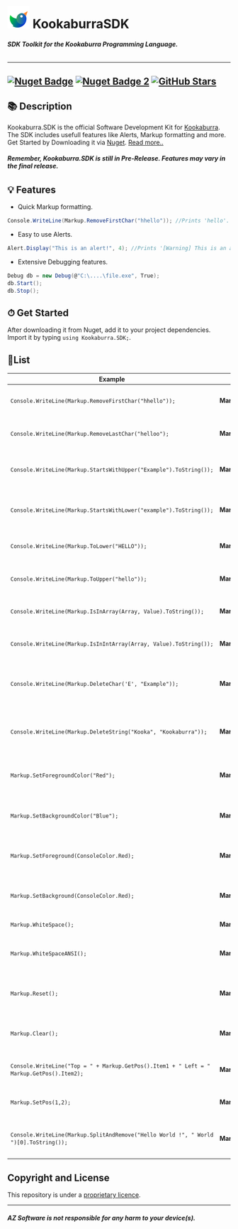 ![Logo](https://raw.githubusercontent.com/AZProductions/Kookaburra/main/.github/icons/cover_art.png) **KookaburraSDK**
=======
###### ***SDK Toolkit for the Kookaburra Programming Language.***

----

[![Nuget Badge](https://img.shields.io/nuget/v/Kookaburra.SDK)](https://www.nuget.org/packages/Kookaburra.SDK)
[![Nuget Badge 2](https://img.shields.io/nuget/dt/Kookaburra.SDK)](https://www.nuget.org/stats/packages/Kookaburra.SDK?groupby=Version)
[![GitHub Stars](https://img.shields.io/github/stars/AZProductions/KookaburraSDK)](https://github.com/AZProductions/KookaburraSDK/stargazers)
----

## 📚 Description
Kookaburra.SDK is the official Software Development Kit for [Kookaburra](https://github.com/AZProductions/Kookaburra). The SDK includes usefull features like Alerts, Markup formatting and more. Get Started by Downloading it via [Nuget](https://www.nuget.org/packages/Kookaburra.SDK). [Read more..](https://github.com/AZProductions/KookaburraSDK/blob/main/README.md#-get-started)

###### **Remember, Kookaburra.SDK is still in Pre-Release. Features may vary in the final release.**

## 💡 Features
- Quick Markup formatting.
```c# 
Console.WriteLine(Markup.RemoveFirstChar("hhello")); //Prints 'hello'.
```
- Easy to use Alerts.
```c#
Alert.Display("This is an alert!", 4); //Prints '[Warning] This is an alert!'.
```
- Extensive Debugging features.
```c#
Debug db = new Debug(@"C:\....\file.exe", True);
db.Start();
db.Stop();
```

## ⏱ Get Started
After downloading it from Nuget, add it to your project dependencies. Import it by typing `using Kookaburra.SDK;`.

## 🧾List
| Example | Name | Description |
| ----- | ----- | ----- |
| `Console.WriteLine(Markup.RemoveFirstChar("hhello"));` | **Markup.RemoveFirstChar** | Removes the first character from string and returns it. |
| `Console.WriteLine(Markup.RemoveLastChar("helloo");`| **Markup.RemoveLastChar** | Removes the last character from string and returns it.
| `Console.WriteLine(Markup.StartsWithUpper("Example").ToString());` | **Markup.StartsWithUpper** | Returns True if the string start with a uppercase letter. |
| `Console.WriteLine(Markup.StartsWithLower("example").ToString());` | **Markup.StartsWithLower** | Returns True if the string start with a lowercase letter. |
| `Console.WriteLine(Markup.ToLower("HELLO"));` | **Markup.ToLower** | Returns a lowercase version of the string. |
| `Console.WriteLine(Markup.ToUpper("hello"));` | **Markup.ToUpper** | Returns an uppercase version of the string. |
| `Console.WriteLine(Markup.IsInArray(Array, Value).ToString());` | **Markup.IsInArray** | Returns True if the selected string is in the array. |
| `Console.WriteLine(Markup.IsInIntArray(Array, Value).ToString());` | **Markup.IsInIntArray** | Returns True if the selected int is in the array. |
| `Console.WriteLine(Markup.DeleteChar('E', "Example"));` | **Markup.DeleteChar** | Deletes specified character from the string and returns it. |
| `Console.WriteLine(Markup.DeleteString("Kooka", "Kookaburra"));` | **Markup.DeleteString** | Deletes specified charaters (string) from the string and returns it. |
| `Markup.SetForegroundColor("Red");` | **Markup.SetForegroundColor** | Sets the foreground color to the specified string. |
| `Markup.SetBackgroundColor("Blue");` | **Markup.SetBackgroundColor** | Sets the background color to the specified string. |
| `Markup.SetForeground(ConsoleColor.Red);` | **Markup.SetForeground** | Sets the foreground color to the specified ConsoleColor. |
| `Markup.SetBackground(ConsoleColor.Red);` | **Markup.SetBackground** | Sets the background color to the specified ConsoleColor. |
| `Markup.WhiteSpace();` | **Markup.WhiteSpace** | Creates a blank line. |
| `Markup.WhiteSpaceANSI();` | **Markup.WhiteSpaceANSI** | Creates a blank line using ANSI charaters. '\x0A' |
| `Markup.Reset();` | **Markup.Reset** | Clears the terminal window and resets the colors. |
| `Markup.Clear();` | **Markup.Clear** | Clears the terminal window using ANCI characters. |
| `Console.WriteLine("Top = " + Markup.GetPos().Item1 + " Left = " Markup.GetPos().Item2);` | **Markup.GetPos** | Returns the coorinates of the console cursor. |
| `Markup.SetPos(1,2);` | **Markup.SetPos** | Sets the coorinates of the console cursor. |
|`Console.WriteLine(Markup.SplitAndRemove("Hello World !", " World ")[0].ToString());`| **Markup.SplitAndRemove** | Splits the string and removes the part where it got splitted. |

## Copyright and License

This repository is under a [proprietary licence](https://github.com/AZProductions/Kookaburra/blob/main/LICENCE).

----

##### ***AZ Software is not responsible for any harm to your device(s).***
